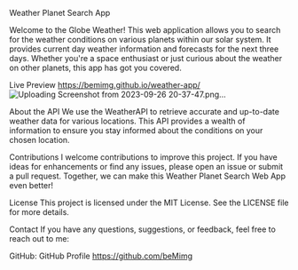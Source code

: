 Weather Planet Search App

Welcome to the Globe Weather! This web application allows you to search for the weather conditions on various planets within our solar system. It provides current day weather information and forecasts for the next three days. Whether you're a space enthusiast or just curious about the weather on other planets, this app has got you covered.

Live Preview
https://bemimg.github.io/weather-app/
![Uploading Screenshot from 2023-09-26 20-37-47.png…]()


About the API
We use the WeatherAPI to retrieve accurate and up-to-date weather data for various locations. This API provides a wealth of information to ensure you stay informed about the conditions on your chosen location.

Contributions
I welcome contributions to improve this project. If you have ideas for enhancements or find any issues, please open an issue or submit a pull request. Together, we can make this Weather Planet Search Web App even better!

License
This project is licensed under the MIT License. See the LICENSE file for more details.

Contact
If you have any questions, suggestions, or feedback, feel free to reach out to me:

GitHub: GitHub Profile
https://github.com/beMimg
